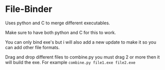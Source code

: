 # File-Binder
Uses python and C to merge different executables.

Make sure to have both python and C for this to work.

You can only bind exe's but i will also add a new update to make it so you can add other file formats.


Drag and drop different files to combine.py you must drag 2 or more then it will build the exe. For example `combine.py file1.exe file2.exe`
